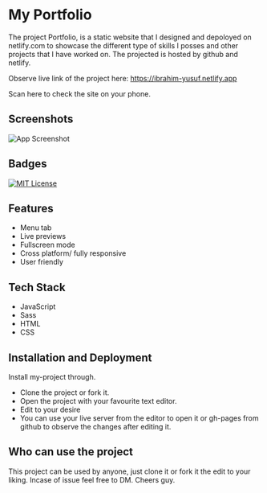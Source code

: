 
# My Portfolio

The project Portfolio, is a static website that I designed and depoloyed on netlify.com to showcase the different type of skills I posses and other projects that I have worked on. The projected is hosted by github and netlify.

Observe live link of the project here:
https://ibrahim-yusuf.netlify.app

Scan here to check the site on your phone.

## Screenshots

![App Screenshot](https://user-images.githubusercontent.com/85551204/217935767-17a715d0-2225-45a3-9cdc-1ccefb9215a3.png)



## Badges



[![MIT License](https://img.shields.io/badge/License-MIT-green.svg)](https://choosealicense.com/licenses/mit/)


## Features

- Menu tab 
- Live previews
- Fullscreen mode
- Cross platform/ fully responsive
- User friendly


## Tech Stack

- JavaScript
- Sass
- HTML
- CSS


## Installation and Deployment

Install my-project through.

- Clone  the project or fork it.
- Open the project with your favourite text editor.
- Edit to your desire
- You can use your live server from the editor to open it or gh-pages from github to observe the changes after editing it.
    
## Who can use the project

This project can be used by anyone, just clone it or fork it the edit to your liking. Incase of issue feel free to DM. Cheers guy.

